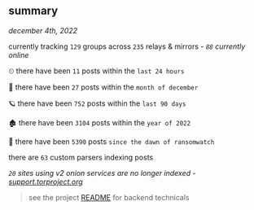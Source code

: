 
## summary
_december 4th, 2022_

currently tracking `129` groups across `235` relays & mirrors - _`88` currently online_

⏲ there have been `11` posts within the `last 24 hours`

🦈 there have been `27` posts within the `month of december`

🪐 there have been `752` posts within the `last 90 days`

🏚 there have been `3104` posts within the `year of 2022`

🦕 there have been `5390` posts `since the dawn of ransomwatch`

there are `63` custom parsers indexing posts

_`20` sites using v2 onion services are no longer indexed - [support.torproject.org](https://support.torproject.org/onionservices/v2-deprecation/)_

> see the project [README](https://github.com/joshhighet/ransomwatch#ransomwatch--) for backend technicals
